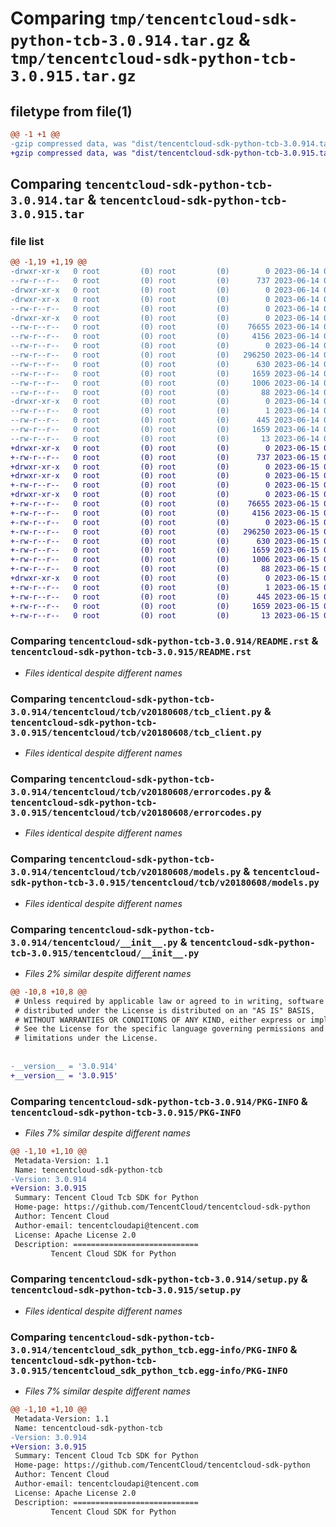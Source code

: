 # Comparing `tmp/tencentcloud-sdk-python-tcb-3.0.914.tar.gz` & `tmp/tencentcloud-sdk-python-tcb-3.0.915.tar.gz`

## filetype from file(1)

```diff
@@ -1 +1 @@
-gzip compressed data, was "dist/tencentcloud-sdk-python-tcb-3.0.914.tar", last modified: Wed Jun 14 00:34:46 2023, max compression
+gzip compressed data, was "dist/tencentcloud-sdk-python-tcb-3.0.915.tar", last modified: Thu Jun 15 00:33:55 2023, max compression
```

## Comparing `tencentcloud-sdk-python-tcb-3.0.914.tar` & `tencentcloud-sdk-python-tcb-3.0.915.tar`

### file list

```diff
@@ -1,19 +1,19 @@
-drwxr-xr-x   0 root         (0) root         (0)        0 2023-06-14 00:34:46.000000 tencentcloud-sdk-python-tcb-3.0.914/
--rw-r--r--   0 root         (0) root         (0)      737 2023-06-14 00:34:46.000000 tencentcloud-sdk-python-tcb-3.0.914/README.rst
-drwxr-xr-x   0 root         (0) root         (0)        0 2023-06-14 00:34:46.000000 tencentcloud-sdk-python-tcb-3.0.914/tencentcloud/
-drwxr-xr-x   0 root         (0) root         (0)        0 2023-06-14 00:34:46.000000 tencentcloud-sdk-python-tcb-3.0.914/tencentcloud/tcb/
--rw-r--r--   0 root         (0) root         (0)        0 2023-06-14 00:34:46.000000 tencentcloud-sdk-python-tcb-3.0.914/tencentcloud/tcb/__init__.py
-drwxr-xr-x   0 root         (0) root         (0)        0 2023-06-14 00:34:46.000000 tencentcloud-sdk-python-tcb-3.0.914/tencentcloud/tcb/v20180608/
--rw-r--r--   0 root         (0) root         (0)    76655 2023-06-14 00:34:46.000000 tencentcloud-sdk-python-tcb-3.0.914/tencentcloud/tcb/v20180608/tcb_client.py
--rw-r--r--   0 root         (0) root         (0)     4156 2023-06-14 00:34:46.000000 tencentcloud-sdk-python-tcb-3.0.914/tencentcloud/tcb/v20180608/errorcodes.py
--rw-r--r--   0 root         (0) root         (0)        0 2023-06-14 00:34:46.000000 tencentcloud-sdk-python-tcb-3.0.914/tencentcloud/tcb/v20180608/__init__.py
--rw-r--r--   0 root         (0) root         (0)   296250 2023-06-14 00:34:46.000000 tencentcloud-sdk-python-tcb-3.0.914/tencentcloud/tcb/v20180608/models.py
--rw-r--r--   0 root         (0) root         (0)      630 2023-06-14 00:34:46.000000 tencentcloud-sdk-python-tcb-3.0.914/tencentcloud/__init__.py
--rw-r--r--   0 root         (0) root         (0)     1659 2023-06-14 00:34:46.000000 tencentcloud-sdk-python-tcb-3.0.914/PKG-INFO
--rw-r--r--   0 root         (0) root         (0)     1006 2023-06-14 00:34:46.000000 tencentcloud-sdk-python-tcb-3.0.914/setup.py
--rw-r--r--   0 root         (0) root         (0)       88 2023-06-14 00:34:46.000000 tencentcloud-sdk-python-tcb-3.0.914/setup.cfg
-drwxr-xr-x   0 root         (0) root         (0)        0 2023-06-14 00:34:46.000000 tencentcloud-sdk-python-tcb-3.0.914/tencentcloud_sdk_python_tcb.egg-info/
--rw-r--r--   0 root         (0) root         (0)        1 2023-06-14 00:34:46.000000 tencentcloud-sdk-python-tcb-3.0.914/tencentcloud_sdk_python_tcb.egg-info/dependency_links.txt
--rw-r--r--   0 root         (0) root         (0)      445 2023-06-14 00:34:46.000000 tencentcloud-sdk-python-tcb-3.0.914/tencentcloud_sdk_python_tcb.egg-info/SOURCES.txt
--rw-r--r--   0 root         (0) root         (0)     1659 2023-06-14 00:34:46.000000 tencentcloud-sdk-python-tcb-3.0.914/tencentcloud_sdk_python_tcb.egg-info/PKG-INFO
--rw-r--r--   0 root         (0) root         (0)       13 2023-06-14 00:34:46.000000 tencentcloud-sdk-python-tcb-3.0.914/tencentcloud_sdk_python_tcb.egg-info/top_level.txt
+drwxr-xr-x   0 root         (0) root         (0)        0 2023-06-15 00:33:55.000000 tencentcloud-sdk-python-tcb-3.0.915/
+-rw-r--r--   0 root         (0) root         (0)      737 2023-06-15 00:33:55.000000 tencentcloud-sdk-python-tcb-3.0.915/README.rst
+drwxr-xr-x   0 root         (0) root         (0)        0 2023-06-15 00:33:55.000000 tencentcloud-sdk-python-tcb-3.0.915/tencentcloud/
+drwxr-xr-x   0 root         (0) root         (0)        0 2023-06-15 00:33:55.000000 tencentcloud-sdk-python-tcb-3.0.915/tencentcloud/tcb/
+-rw-r--r--   0 root         (0) root         (0)        0 2023-06-15 00:33:55.000000 tencentcloud-sdk-python-tcb-3.0.915/tencentcloud/tcb/__init__.py
+drwxr-xr-x   0 root         (0) root         (0)        0 2023-06-15 00:33:55.000000 tencentcloud-sdk-python-tcb-3.0.915/tencentcloud/tcb/v20180608/
+-rw-r--r--   0 root         (0) root         (0)    76655 2023-06-15 00:33:55.000000 tencentcloud-sdk-python-tcb-3.0.915/tencentcloud/tcb/v20180608/tcb_client.py
+-rw-r--r--   0 root         (0) root         (0)     4156 2023-06-15 00:33:55.000000 tencentcloud-sdk-python-tcb-3.0.915/tencentcloud/tcb/v20180608/errorcodes.py
+-rw-r--r--   0 root         (0) root         (0)        0 2023-06-15 00:33:55.000000 tencentcloud-sdk-python-tcb-3.0.915/tencentcloud/tcb/v20180608/__init__.py
+-rw-r--r--   0 root         (0) root         (0)   296250 2023-06-15 00:33:55.000000 tencentcloud-sdk-python-tcb-3.0.915/tencentcloud/tcb/v20180608/models.py
+-rw-r--r--   0 root         (0) root         (0)      630 2023-06-15 00:33:55.000000 tencentcloud-sdk-python-tcb-3.0.915/tencentcloud/__init__.py
+-rw-r--r--   0 root         (0) root         (0)     1659 2023-06-15 00:33:55.000000 tencentcloud-sdk-python-tcb-3.0.915/PKG-INFO
+-rw-r--r--   0 root         (0) root         (0)     1006 2023-06-15 00:33:55.000000 tencentcloud-sdk-python-tcb-3.0.915/setup.py
+-rw-r--r--   0 root         (0) root         (0)       88 2023-06-15 00:33:55.000000 tencentcloud-sdk-python-tcb-3.0.915/setup.cfg
+drwxr-xr-x   0 root         (0) root         (0)        0 2023-06-15 00:33:55.000000 tencentcloud-sdk-python-tcb-3.0.915/tencentcloud_sdk_python_tcb.egg-info/
+-rw-r--r--   0 root         (0) root         (0)        1 2023-06-15 00:33:55.000000 tencentcloud-sdk-python-tcb-3.0.915/tencentcloud_sdk_python_tcb.egg-info/dependency_links.txt
+-rw-r--r--   0 root         (0) root         (0)      445 2023-06-15 00:33:55.000000 tencentcloud-sdk-python-tcb-3.0.915/tencentcloud_sdk_python_tcb.egg-info/SOURCES.txt
+-rw-r--r--   0 root         (0) root         (0)     1659 2023-06-15 00:33:55.000000 tencentcloud-sdk-python-tcb-3.0.915/tencentcloud_sdk_python_tcb.egg-info/PKG-INFO
+-rw-r--r--   0 root         (0) root         (0)       13 2023-06-15 00:33:55.000000 tencentcloud-sdk-python-tcb-3.0.915/tencentcloud_sdk_python_tcb.egg-info/top_level.txt
```

### Comparing `tencentcloud-sdk-python-tcb-3.0.914/README.rst` & `tencentcloud-sdk-python-tcb-3.0.915/README.rst`

 * *Files identical despite different names*

### Comparing `tencentcloud-sdk-python-tcb-3.0.914/tencentcloud/tcb/v20180608/tcb_client.py` & `tencentcloud-sdk-python-tcb-3.0.915/tencentcloud/tcb/v20180608/tcb_client.py`

 * *Files identical despite different names*

### Comparing `tencentcloud-sdk-python-tcb-3.0.914/tencentcloud/tcb/v20180608/errorcodes.py` & `tencentcloud-sdk-python-tcb-3.0.915/tencentcloud/tcb/v20180608/errorcodes.py`

 * *Files identical despite different names*

### Comparing `tencentcloud-sdk-python-tcb-3.0.914/tencentcloud/tcb/v20180608/models.py` & `tencentcloud-sdk-python-tcb-3.0.915/tencentcloud/tcb/v20180608/models.py`

 * *Files identical despite different names*

### Comparing `tencentcloud-sdk-python-tcb-3.0.914/tencentcloud/__init__.py` & `tencentcloud-sdk-python-tcb-3.0.915/tencentcloud/__init__.py`

 * *Files 2% similar despite different names*

```diff
@@ -10,8 +10,8 @@
 # Unless required by applicable law or agreed to in writing, software
 # distributed under the License is distributed on an "AS IS" BASIS,
 # WITHOUT WARRANTIES OR CONDITIONS OF ANY KIND, either express or implied.
 # See the License for the specific language governing permissions and
 # limitations under the License.
 
 
-__version__ = '3.0.914'
+__version__ = '3.0.915'
```

### Comparing `tencentcloud-sdk-python-tcb-3.0.914/PKG-INFO` & `tencentcloud-sdk-python-tcb-3.0.915/PKG-INFO`

 * *Files 7% similar despite different names*

```diff
@@ -1,10 +1,10 @@
 Metadata-Version: 1.1
 Name: tencentcloud-sdk-python-tcb
-Version: 3.0.914
+Version: 3.0.915
 Summary: Tencent Cloud Tcb SDK for Python
 Home-page: https://github.com/TencentCloud/tencentcloud-sdk-python
 Author: Tencent Cloud
 Author-email: tencentcloudapi@tencent.com
 License: Apache License 2.0
 Description: ============================
         Tencent Cloud SDK for Python
```

### Comparing `tencentcloud-sdk-python-tcb-3.0.914/setup.py` & `tencentcloud-sdk-python-tcb-3.0.915/setup.py`

 * *Files identical despite different names*

### Comparing `tencentcloud-sdk-python-tcb-3.0.914/tencentcloud_sdk_python_tcb.egg-info/PKG-INFO` & `tencentcloud-sdk-python-tcb-3.0.915/tencentcloud_sdk_python_tcb.egg-info/PKG-INFO`

 * *Files 7% similar despite different names*

```diff
@@ -1,10 +1,10 @@
 Metadata-Version: 1.1
 Name: tencentcloud-sdk-python-tcb
-Version: 3.0.914
+Version: 3.0.915
 Summary: Tencent Cloud Tcb SDK for Python
 Home-page: https://github.com/TencentCloud/tencentcloud-sdk-python
 Author: Tencent Cloud
 Author-email: tencentcloudapi@tencent.com
 License: Apache License 2.0
 Description: ============================
         Tencent Cloud SDK for Python
```

